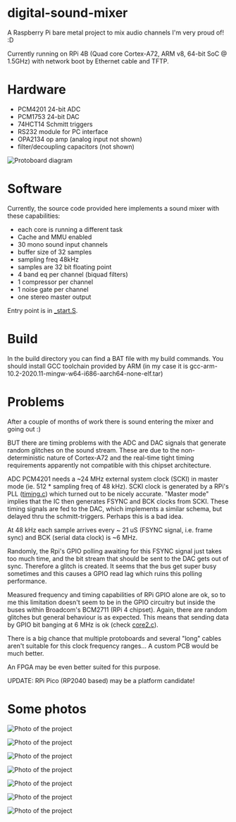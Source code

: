 # digital-sound-mixer
A Raspberry Pi bare metal project to mix audio channels I'm very proud of! :D

Currently running on RPi 4B (Quad core Cortex-A72, ARM v8, 64-bit SoC @ 1.5GHz) with network boot by Ethernet cable and TFTP.

# Hardware

* PCM4201 24-bit ADC
* PCM1753 24-bit DAC
* 74HCT14 Schmitt triggers
* RS232 module for PC interface
* OPA2134 op amp (analog input not shown)
* filter/decoupling capacitors (not shown)


![Protoboard diagram](photos/protoboard.jpg)


# Software

Currently, the source code provided here implements a sound mixer with these capabilities:

* each core is running a different task
* Cache and MMU enabled
* 30 mono sound input channels
* buffer size of 32 samples
* sampling freq 48kHz
* samples are 32 bit floating point
* 4 band eq per channel (biquad filters)
* 1 compressor per channel
* 1 noise gate per channel
* one stereo master output

Entry point is in [\_start.S](https://github.com/maurogull/digital-sound-mixer/blob/67699e24932fe8e4c39ba525916914ccb9585611/src/_start.S#L342).

# Build

In the build directory you can find a BAT file with my build commands.
You should install GCC toolchain provided by ARM (in my case it is gcc-arm-10.2-2020.11-mingw-w64-i686-aarch64-none-elf.tar)


# Problems

After a couple of months of work there is sound entering the mixer and going out :) 

BUT there are timing problems with the ADC and DAC signals that generate random glitches on the sound stream. These are due to the non-deterministic nature of Cortex-A72 and the real-time tight timing requirements apparently not compatible with this chipset architecture. 

ADC PCM4201 needs a ~24 MHz external system clock (SCKI) in master mode (ie. 512 * sampling freq of 48 kHz). SCKI clock is generated by a RPi's PLL ([timing.c](src/timing.c)) which turned out to be nicely accurate. "Master mode" implies that the IC then generates FSYNC and BCK clocks from SCKI. These timing signals are fed to the DAC, which implements a similar schema, but delayed thru the schmitt-triggers. Perhaps this is a bad idea.

At 48 kHz each sample arrives every ~ 21 uS (FSYNC signal, i.e. frame sync) and BCK (serial data clock) is ~6 MHz.

Randomly, the Rpi's GPIO polling awaiting for this FSYNC signal just takes too much time, and the bit stream that should be sent to the DAC gets out of sync. Therefore a glitch is created. It seems that the bus get super busy sometimes and this causes a GPIO read lag which ruins this polling performance.

Measured frequency and timing capabilities of RPi GPIO alone are ok, so to me this limitation doesn't seem to be in the GPIO circuitry but inside the buses within Broadcom's BCM2711 (RPi 4 chipset). Again, there are random glitches but general behaviour is as expected. This means that sending data by GPIO bit banging at 6 MHz is ok (check [core2.c](src/core2.c)).

There is a big chance that multiple protoboards and several "long" cables aren't suitable for this clock frequency ranges... A custom PCB would be much better.

An FPGA may be even better suited for this purpose.

UPDATE: RPi Pico (RP2040 based) may be a platform candidate!


# Some photos

![Photo of the project](photos/panorama1.jpg)

![Photo of the project](photos/panorama2.jpg)

![Photo of the project](photos/panorama3.jpg)

![Photo of the project](photos/noise.jpg)

![Photo of the project](photos/adc_bits.gif)

![Photo of the project](photos/analog_input_output.gif)

![Photo of the project](photos/adc%20and%20dac.jpg)
